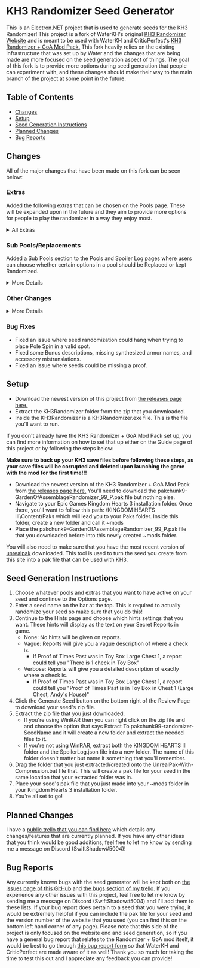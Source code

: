 # KH3 Randomizer Seed Generator
This is an Electron.NET project that is used to generate seeds for the KH3 Randomizer! This project is a fork of WaterKH's original [KH3 Randomizer Website](https://github.com/WaterKH/KH3RandomizerWebsite) and is meant to be used with WaterKH and CriticPerfect's [KH3 Randomizer + GoA Mod Pack.](https://github.com/Water-and-Critic/KH3-Rando-GoA) This fork heavily relies on the existing infrastructure that was set up by Water and the changes that are being made are more focused on the seed generation aspect of things. The goal of this fork is to provide more options during seed generation that people can experiment with, and these changes should make their way to the main branch of the project at some point in the future.

## Table of Contents
* [Changes](#changes)
* [Setup](#setup)
* [Seed Generation Instructions](#instructions)
* [Planned Changes](#plans)
* [Bug Reports](#bugs)

## Changes <a name="changes"></a>
All of the major changes that have been made on this fork can be seen below:
### <b>Extras</b>
Added the following extras that can be chosen on the Pools page. These will be expanded upon in the future and they aim to provide more options for people to play the randomizer in a way they enjoy most.
<details><summary>All Extras</summary>

<ul>
  <li>Balanced Bonuses: Evenly distributes checks across bonuses.</li>
  <li>Pole Spin Start: Ensures you start with Pole Spin as a starting ability.</li>
  <li>Synthesizable Proofs: Allows you to toggle whether Proofs can appear in the Moogle Synthesis menu.</li>
  <li>Allow Ultima: Either puts Ultima Weapon into the pool or removes it from the pool regardless of if Synthesis Items are enabled.</li>
  <li>Allow Key Abilities on Fullcourse/Equippables/Weapon Upgrades: Allows/disallows key abilities from being on abilities gained from fullcourse meals/equippables/weapon upgrades. These extras work with a predefined Key Abilities list that contains the following Abilities:</li>
  <ul>
    <li>Block</li>
    <li>Dodge Roll</li>
    <li>Air Slide</li>
    <li>Glide</li>
    <li>Pole Spin</li>
    <li>Second Chance</li>
    <li>Withstand Combo</li>
  </ul>
</ul>
</details>

### <b>Sub Pools/Replacements</b>
Added a Sub Pools section to the Pools and Spoiler Log pages where users can choose whether certain options in a pool should be Replaced or kept Randomized.
<details><summary>More Details</summary>

<ul>
  <li>The following options are set to Replace by default:</li>
  <ul>
    <li>Battlegates are inaccessible until you beat the game, so any checks that would be placed there are currently inaccessible. If you want to have hints, having Secret Reports actually be in the pool is necessary, so this change allows for them to be obtainable without potentially locking checks behind inaccessible battlegates.</li>
    <li>Level Ups also seem to be working inconsistently at this point in time and have a chance to not give you items/magic/abilities for a seed, so with this setup, Level Ups will only give you their normal stat bonuses instead of potentially locking you out of important checks.</li>
    <li>Defeating Yozora ends up taking away your Proof of Fantasy, so replacing his rewards stops him from being a necessary fight for the time being.</li>
    <li>Completing 100 Acre Wood, All Classic Kingdom Minigames, or All Bistro Recipes. These are somewhat lengthy sections of fluff and minigames.</li>
  </ul>
  <li>More options will be added in the future. This first batch is to test and make sure that this way of doing replacing isn't causing any major problems elsewhere.</li>
</ul>
</details>

### <b>Other Changes</b>
<details><summary>More Details</summary>
  <ul>
    <li>Hints for checks that are on Moogle Photo Missions are a bit more descriptive now.</li>
    <li>Reports should no longer hint themselves.</li>
    <li>Added a button on the Options page that will generate a random seed name for you.</li>
    <li>Added a warning for users trying to continue from the Options page to the Hints page without entering a seed name.</li>
    <li>Changed references to magic in verbose hints to be in the form of [base spell] element instead of base spell/ra/ga.</li>
    <ul>
      <li>For example: The three fire checks will now all be referred to as Fire Element instead of Fire, Fira, and Firaga.</li>
    </ul>
    <li>Tooltips and hints are a bit more descriptive (thanks to Sonicshadowsilver2).</li>
    <li>Chests now have tooltips and their hints are more descriptive (thanks to Clara_The_Classy).</li>
    <ul>
      <li>Verbose hints will now tell you the gummiphone chest number and the area the chest is found in instead of the chest numbers the game uses for reference.</li>
    </ul>
    <li>VBonuses from fights are now grouped by their world and can be toggled independently.</li>
    <li>Photo Missions are now grouped as a sub category in Synthesis Items and can be toggled or replaced.</li>
    <li>Changed where Pole Spin can be placed.</li>
    <ul>
      <li>Pole Spin can only be found in Disney Worlds (no Dark World, Keyblade Graveyard, Re:Mind Keyblade Graveyard, Scala Ad Caelum, Final World).</li>
    </ul>
</details>

### <b>Bug Fixes</b>
* Fixed an issue where seed randomization could hang when trying to place Pole Spin in a valid spot.
* Fixed some Bonus descriptions, missing synthesized armor names, and accessory mistranslations.
* Fixed an issue where seeds could be missing a proof.

## Setup <a name="setup"></a>
- Download the newest version of this project from [the releases page here.](https://github.com/KiernanBrown/KH3RandomizerWebsite/releases)
- Extract the KH3Randomizer folder from the zip that you downloaded.
- Inside the KH3Randomizer is a KH3Randomizer.exe file. This is the file you'll want to run.

If you don't already have the KH3 Randomizer + GoA Mod Pack set up, you can find more information on how to set that up either on the Guide page of this project or by following the steps below:

**Make sure to back up your KH3 save files before following these steps, as your save files will be corrupted and deleted upon launching the game with the mod for the first time!!!**

* Download the newest version of the KH3 Randomizer + GoA Mod Pack from [the releases page here.](https://github.com/Water-and-Critic/KH3-Rando-GoA/releases) You'll need to download the pakchunk9-GardenOfAssemblageRandomizer_99_P.pak file but nothing else.
* Navigate to your Epic Games Kingdom Hearts 3 installation folder. Once there, you'll want to follow this path: \KINGDOM HEARTS III\Content\Paks which will lead you to your Paks folder. Inside this folder, create a new folder and call it ~mods
* Place the pakchunk9-GardenOfAssemblageRandomizer_99_P.pak file that you downloaded before into this newly created ~mods folder.

You will also need to make sure that you have the most recent version of [unrealpak](http://modderbase.com/showthread.php?tid=834) downloaded. This tool is used to turn the seed you create from this site into a pak file that can be used with KH3.

## Seed Generation Instructions <a name="instructions"></a>
1. Choose whatever pools and extras that you want to have active on your seed and continue to the Options page.
2. Enter a seed name on the bar at the top. This is required to actually randomize your seed so make sure that you do this!
3. Continue to the Hints page and choose which hints settings that you want. These hints will display as the text on your Secret Reports in game.
    * None: No hints will be given on reports.
    * Vague: Reports will give you a vague description of where a check is.
      * If Proof of Times Past was in Toy Box Large Chest 1, a report could tell you "There is 1 check in Toy Box"
    * Verbose: Reports will give you a detailed description of exactly where a check is.
      * If Proof of Times Past was in Toy Box Large Chest 1, a report could tell you "Proof of Times Past is in Toy Box in Chest 1 (Large Chest, Andy's House)"
4. Click the Generate Seed button on the bottom right of the Review Page to download your seed's zip file.
5. Extract the zip file that you just downloaded. 
    * If you're using WinRAR then you can right click on the zip file and and choose the option that says Extract To pakchunk99-randomizer-SeedName and it will create a new folder and extract the needed files to it.
    * If you're not using WinRAR, extract both the KINGDOM HEARTS III folder and the SpoilerLog.json file into a new folder. The name of this folder doesn't matter but name it something that you'll remember.
6. Drag the folder that you just extracted/created onto the UnrealPak-With-Compression.bat file that. This will create a pak file for your seed in the same location that your extracted folder was in.
7. Place your seed's pak file that you just made into your ~mods folder in your Kingdom Hearts 3 installation folder.
8. You're all set to go!

## Planned Changes <a name="plans"></a>
I have a [public trello that you can find here](https://trello.com/b/jGIE27bG) which details any changes/features that are currently planned. If you have any other ideas that you think would be good additions, feel free to let me know by sending me a message on Discord (SwiftShadow#5004)!

## Bug Reports <a name="bugs"></a>
Any currently known bugs with the seed generator will be kept both on [the issues page of this GitHub](https://github.com/KiernanBrown/KH3RandomizerWebsite/issues) and [the bugs section of my trello](https://trello.com/b/jGIE27bG). If you experience any other issues with this project, feel free to let me know by sending me a message on Discord (SwiftShadow#5004) and I'll add them to these lists. If your bug report does pertain to a seed that you were trying, it would be extremely helpful if you can include the pak file for your seed and the version number of the website that you used (you can find this on the bottom left hand corner of any page). Please note that this side of the project is only focused on the website end and seed generation, so if you have a general bug report that relates to the Randomizer + GoA mod itself, it would be best to go through [this bug report form](https://forms.gle/bN8YFXhxRUwWSWbp7) so that WaterKH and CriticPerfect are made aware of it as well! Thank you so much for taking the time to test this out and I appreciate any feedback you can provide! 
